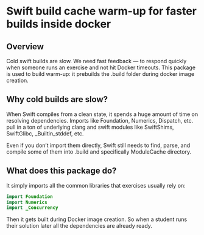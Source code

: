 # Swift build cache warm-up for faster builds inside docker
## Overview

Cold swift builds are slow. We need fast feedback — to respond quickly when someone runs an exercise and not hit Docker timeouts. This package is used to build warm-up: it prebuilds the .build folder during docker image creation.

## Why cold builds are slow?

When Swift compiles from a clean state, it spends a huge amount of time on resolving dependencies. Imports like Foundation, Numerics, Dispatch, etc. pull in a ton of underlying clang and swift modules like SwiftShims, SwiftGlibc, _Builtin_stddef, etc.

Even if you don’t import them directly, Swift still needs to find, parse, and compile some of them into .build and specifically ModuleCache directory.

## What does this package do?

It simply imports all the common libraries that exercises usually rely on:

```swift
import Foundation
import Numerics
import _Concurrency
```

Then it gets built during Docker image creation. So when a student runs their solution later all the dependencies are already ready.